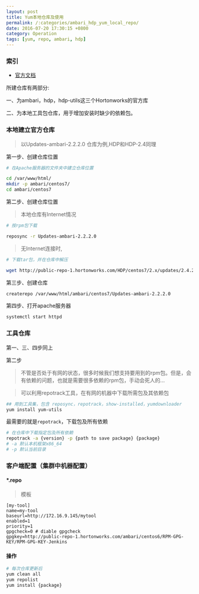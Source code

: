 ```yaml
---
layout: post
title: Yum本地仓库及使用
permalink: /:categories/ambari_hdp_yum_local_repo/
date: 2016-07-20 17:30:15 +0800
category: Operation
tags: [yum, repo, ambari, hdp]
---
```


### 索引

* [官方文档](http://docs.hortonworks.com/HDPDocuments/Ambari-2.2.2.0/bk_Installing_HDP_AMB/content/_using_a_local_repository.html)

所建仓库有两部分:

一、为ambari，hdp，hdp-utils这三个Hortonworks的官方库

二、为本地工具包仓库，用于增加安装时缺少的依赖包。

### 本地建立官方仓库

>以Updates-ambari-2.2.2.0 仓库为例,HDP和HDP-2.4同理

第一步、创建仓库位置

```bash
# 在Apache服务器的文件夹中建立仓库位置

cd /var/www/html/
mkdir -p ambari/centos7/
cd ambari/centos7
```

第二步、创建仓库位置

> 本地仓库有Internet情况

```bash
# 按rpm包下载

reposync -r Updates-ambari-2.2.2.0
```

> 无Internet连接时,

```bash
# 下载tar包，并在仓库中解压

wget http://public-repo-1.hortonworks.com/HDP/centos7/2.x/updates/2.4.2.0/HDP-2.4.2.0-centos7-rpm.tar.gz
```

第三步、创建仓库

```bash
createrepo /var/www/html/ambari/centos7/Updates-ambari-2.2.2.0
```

第四步、打开apache服务器

```bash
systemctl start httpd
```

### 工具仓库

第一、三、四步同上

第二步

> 不管是否处于有网的状态，很多时候我们想支持要用到的rpm包。但是，会有依赖的问题，也就是需要很多依赖的rpm包，手动会死人的...

> 可以利用repotrack工具，在有网的机器中下载所需包及其依赖包

```bash
## 用到工具集，包含 reposync，repotrack，show-installed，yumdownloader
yum install yum-utils
```

最需要的就是`repotrack`，下载包及所有依赖

```bash
# 在仓库中下载指定包及所有依赖
repotrack -a {version} -p {path to save package} {package} 
# -a 默认本机框架x86_64
# -p 默认当前目录
```

### 客户端配置（集群中机器配置）

#### \*.repo

> 模板

```
[my-tool]
name=my-tool
baseurl=http://172.16.9.145/mytool
enabled=1
priority=1
gpgcheck=0 # diable gpgcheck
gpgkey=http://public-repo-1.hortonworks.com/ambari/centos6/RPM-GPG-KEY/RPM-GPG-KEY-Jenkins
```

#### 操作

```bash
# 每次仓库更新后
yum clean all
yum repolist
yum install {package}
```
